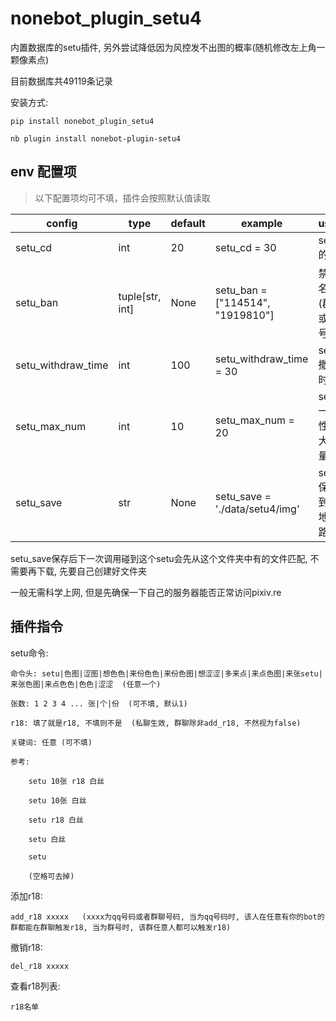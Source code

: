 # nonebot_plugin_setu4

内置数据库的setu插件, 另外尝试降低因为风控发不出图的概率(随机修改左上角一颗像素点)

目前数据库共49119条记录

安装方式:

    pip install nonebot_plugin_setu4
    
    nb plugin install nonebot-plugin-setu4

## env 配置项

>以下配置项均可不填，插件会按照默认值读取

|config             |type            |default|example                          |usage                 |
|-------------------|----------------|-------|---------------------------------|----------------------|
|setu_cd            |int             |20     |setu_cd = 30                     |setu的cd              |
|setu_ban           |tuple[str, int] |None   |setu_ban = ["114514", "1919810"] |禁用名单(群号或QQ号)    |
|setu_withdraw_time |int             |100    |setu_withdraw_time = 30          |setu撤回时间           |
|setu_max_num       |int             |10     |setu_max_num = 20                |setu一次性最大数量     |
|setu_save          |str             |None   |setu_save = './data/setu4/img'   |setu保存到本地的路径   |

setu_save保存后下一次调用碰到这个setu会先从这个文件夹中有的文件匹配, 不需要再下载, 先要自己创建好文件夹

一般无需科学上网, 但是先确保一下自己的服务器能否正常访问pixiv.re

## 插件指令

setu命令:

    命令头: setu|色图|涩图|想色色|来份色色|来份色图|想涩涩|多来点|来点色图|来张setu|来张色图|来点色色|色色|涩涩  (任意一个)
    
    张数: 1 2 3 4 ... 张|个|份  (可不填, 默认1)
    
    r18: 填了就是r18, 不填则不是  (私聊生效, 群聊除非add_r18, 不然视为false)
    
    关键词: 任意 (可不填)
    
    参考:   
    
        setu 10张 r18 白丝
        
        setu 10张 白丝
        
        setu r18 白丝
        
        setu 白丝
        
        setu
        
        (空格可去掉)

添加r18:

    add_r18 xxxxx   (xxxx为qq号码或者群聊号码, 当为qq号码时, 该人在任意有你的bot的群都能在群聊触发r18, 当为群号时, 该群任意人都可以触发r18)

撤销r18:

    del_r18 xxxxx

查看r18列表:

    r18名单
